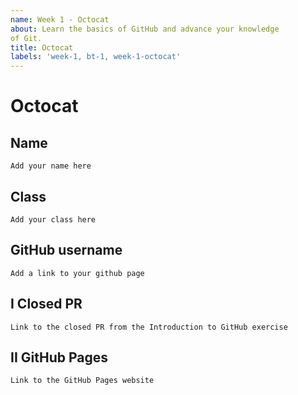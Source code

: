 ```yaml
---
name: Week 1 - Octocat
about: Learn the basics of GitHub and advance your knowledge
of Git.
title: Octocat
labels: 'week-1, bt-1, week-1-octocat'
---
```


# Octocat

## Name
`Add your name here`

## Class
`Add your class here`

## GitHub username
`Add a link to your github page`

## I Closed PR
`Link to the closed PR from the Introduction to GitHub exercise`

## II GitHub Pages
`Link to the GitHub Pages website`